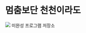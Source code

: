 # 멈춤보단 천천이라도

<img src="https://avatars2.githubusercontent.com/u/67465462?s=460&u=a489674599ac4b1252c77c73de4e46762127ab65&v=4">
<a heaf="미완성 프로그램 저장소\">미완성 프로그램 저장소</a>
